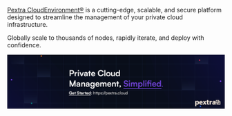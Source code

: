 [Pextra CloudEnvironment®](https://pextra.cloud/cloudenvironment) is a cutting-edge, scalable, and secure platform designed to streamline the management of your private cloud infrastructure.

Globally scale to thousands of nodes, rapidly iterate, and deploy with confidence.

![Private cloud management, simplified.](https://github.com/PextraCloud/.github/blob/master/banner.png)
